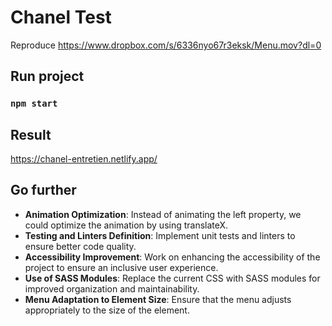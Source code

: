 # Chanel Test

Reproduce https://www.dropbox.com/s/6336nyo67r3eksk/Menu.mov?dl=0

## Run project

### `npm start`

## Result

https://chanel-entretien.netlify.app/

## Go further
- **Animation Optimization**:  Instead of animating the left property, we could optimize the animation by using translateX.
- **Testing and Linters Definition**: Implement unit tests and linters to ensure better code quality.
- **Accessibility Improvement**: Work on enhancing the accessibility of the project to ensure an inclusive user experience.
- **Use of SASS Modules**: Replace the current CSS with SASS modules for improved organization and maintainability.
- **Menu Adaptation to Element Size**: Ensure that the menu adjusts appropriately to the size of the element.
